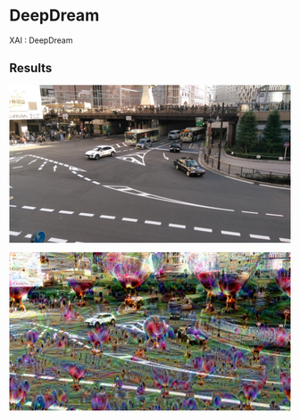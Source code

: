 # DeepDream

XAI : DeepDream

## Results

![sample](sample.png "sample")

![nightmare](nightmare.png "nightmare")
